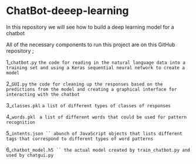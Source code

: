 # ChatBot-deeep-learning
In this repository we will see how to build a deep learning model for a chatbot

All of the necessary components to run this project are on this GitHub repository ; 

1_`chatbot.py`  `the code for reading in the natural language data into a training set and using a Keras sequential neural network to create a model`

2_`GUI.py` `the code for cleaning up the responses based on the predictions from the model and creating a graphical interface for interacting with the chatbot`

3_`classes.pkl` `a list of different types of classes of responses`

4_`words.pkl ` `a list of different words that could be used for pattern recognition`

5_`intents.json `` abunch of JavaScript objects that lists different tags that correspond to different types of word patterns`

6_`chatbot_model.h5 `` the actual model created by train_chatbot.py and used by chatgui.py`
